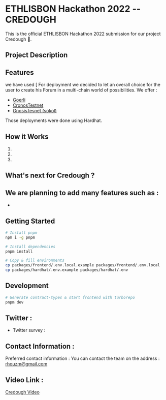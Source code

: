 
# ETHLISBON Hackathon 2022 -- CREDOUGH 

This is the official ETHLISBON Hackathon 2022 submission for our project Credough 🌈. 

## Project Description 




## Features 

 we have used [ For deployment we decided to let an overall choice for the user to create his Forum in a multi-chain world of possibilities. We offer : 
- [Goerli](https://goerli.etherscan.io/address/0x79fbae85d230fa05b117c102d8e1f808dedd7c67#code) 
- [CronosTestnet]() 
- [GnosisTesnet (sokol)]() 

Those deployments were done using Hardhat.  

## How it Works

1. 
2. 
3.  


## What's next for Credough ? 

We are planning to add many features such as : 
- 
- 


## Getting Started

```bash
# Install pnpm
npm i -g pnpm

# Install dependencies
pnpm install

# Copy & fill environments
cp packages/frontend/.env.local.example packages/frontend/.env.local
cp packages/hardhat/.env.example packages/hardhat/.env
```


## Development

```bash
# Generate contract-types & start frontend with turborepo
pnpm dev
```


## Twitter :  []() 

- Twitter survey : 


## Contact Information :

Preferred contact information : You can contact the team on the address : rhouzm@gmail.com 

## Video Link : 

[Credough Video]() 







